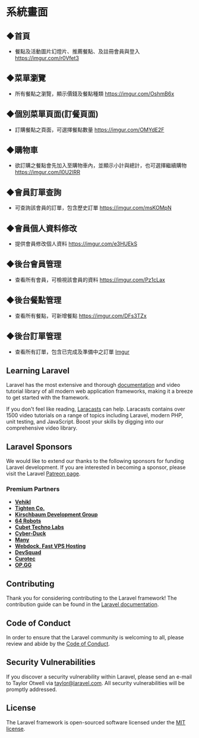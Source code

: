 # 系統畫面

## ◆首頁
- 餐點及活動圖片幻燈片、推薦餐點、及註冊會員與登入
https://imgur.com/r0Vfet3

## ◆菜單瀏覽
- 所有餐點之瀏覽，顯示價錢及餐點種類
https://imgur.com/OshmB6x

## ◆個別菜單頁面(訂餐頁面)
- 訂購餐點之頁面，可選擇餐點數量
https://imgur.com/OMYdE2F

## ◆購物車
- 欲訂購之餐點會先加入至購物車內，並顯示小計與總計，也可選擇繼續購物
https://imgur.com/l0U2IRR

## ◆會員訂單查詢
- 可查詢該會員的訂單，包含歷史訂單
https://imgur.com/msKOMpN

## ◆會員個人資料修改
- 提供會員修改個人資料
https://imgur.com/e3HUEkS



## ◆後台會員管理
- 查看所有會員，可檢視該會員的資料
https://imgur.com/Pz1cLax

## ◆後台餐點管理
- 查看所有餐點，可新增餐點
https://imgur.com/DFs3TZx

## ◆後台訂單管理
- 查看所有訂單，包含已完成及準備中之訂單
[Imgur](https://i.imgur.com/XvCa31d.png)



## Learning Laravel

Laravel has the most extensive and thorough [documentation](https://laravel.com/docs) and video tutorial library of all modern web application frameworks, making it a breeze to get started with the framework.

If you don't feel like reading, [Laracasts](https://laracasts.com) can help. Laracasts contains over 1500 video tutorials on a range of topics including Laravel, modern PHP, unit testing, and JavaScript. Boost your skills by digging into our comprehensive video library.

## Laravel Sponsors

We would like to extend our thanks to the following sponsors for funding Laravel development. If you are interested in becoming a sponsor, please visit the Laravel [Patreon page](https://patreon.com/taylorotwell).

### Premium Partners

- **[Vehikl](https://vehikl.com/)**
- **[Tighten Co.](https://tighten.co)**
- **[Kirschbaum Development Group](https://kirschbaumdevelopment.com)**
- **[64 Robots](https://64robots.com)**
- **[Cubet Techno Labs](https://cubettech.com)**
- **[Cyber-Duck](https://cyber-duck.co.uk)**
- **[Many](https://www.many.co.uk)**
- **[Webdock, Fast VPS Hosting](https://www.webdock.io/en)**
- **[DevSquad](https://devsquad.com)**
- **[Curotec](https://www.curotec.com/)**
- **[OP.GG](https://op.gg)**

## Contributing

Thank you for considering contributing to the Laravel framework! The contribution guide can be found in the [Laravel documentation](https://laravel.com/docs/contributions).

## Code of Conduct

In order to ensure that the Laravel community is welcoming to all, please review and abide by the [Code of Conduct](https://laravel.com/docs/contributions#code-of-conduct).

## Security Vulnerabilities

If you discover a security vulnerability within Laravel, please send an e-mail to Taylor Otwell via [taylor@laravel.com](mailto:taylor@laravel.com). All security vulnerabilities will be promptly addressed.

## License

The Laravel framework is open-sourced software licensed under the [MIT license](https://opensource.org/licenses/MIT).
